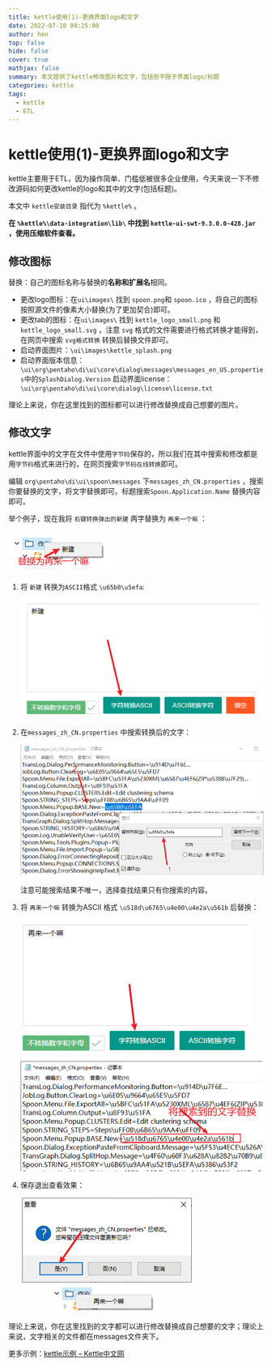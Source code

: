 ```yaml
---
title: kettle使用(1)-更换界面logo和文字
date: 2022-07-10 09:25:00
author: hen
top: false
hide: false
cover: true
mathjax: false
summary: 本文提供了kettle修改图片和文字，包括但不限于界面logo/标题
categories: kettle
tags:
  - kettle
  - ETL
---
```


# kettle使用(1)-更换界面logo和文字

kettle主要用于ETL，因为操作简单、门槛低被很多企业使用，今天来说一下不修改源码如何更改kettle的logo和其中的文字(包括标题)。

本文中 `kettle安装目录` 指代为 `%kettle%` 。

**在 `%kettle%\data-integration\lib\` 中找到 `kettle-ui-swt-9.3.0.0-428.jar` ，使用压缩软件查看。**

## 修改图标

替换：自己的图标名称与替换的**名称和扩展名**相同。

- 更改logo图标：在`ui\images\` 找到 `spoon.png`和 `spoon.ico` ，将自己的图标按照源文件的像素大小替换(为了更加契合)即可。
- 更改tab的图标：在`ui\images\` 找到 `kettle_logo_small.png` 和 `kettle_logo_small.svg` ，注意 `svg` 格式的文件需要进行格式转换才能得到，在网页中搜索 `svg格式转换` 转换后替换文件即可。
- 启动界面图片：`\ui\images\kettle_splash.png`
- 启动界面版本信息：`\ui\org\pentaho\di\ui\core\dialog\messages\messages_en_US.properties`中的`SplashDialog.Version`
  启动界面license：`\ui\org\pentaho\di\ui\core\dialog\license\license.txt`

理论上来说，你在这里找到的图标都可以进行修改替换成自己想要的图片。

## 修改文字

kettle界面中的文字在文件中使用`字节码`保存的，所以我们在其中搜索和修改都是用`字节码`格式来进行的，在网页搜索`字节码在线转换`即可。

编辑 `org\pentaho\di\ui\spoon\messages` 下`messages_zh_CN.properties` ，搜索你要替换的文字，将文字替换即可。标题搜索`Spoon.Application.Name` 替换内容即可。

举个例子，现在我将 `右键转换弹出的新建` 两字替换为 `再来一个嘛` ：

![1657431509657](../pic/kettle-1更换图标文字/1657431509657.png)

1. 将 `新建` 转换为`ASCII`格式 `\u65b0\u5efa`:

   ![1657431563581](../pic/kettle-1更换图标文字/1657431563581.png)

2. 在`messages_zh_CN.properties` 中搜索转换后的文字：

   ![1657431582300](../pic/kettle-1更换图标文字/1657431582300.png)

   注意可能搜索结果不唯一，选择查找结果只有你搜索的内容。

3. 将 `再来一个嘛` 转换为ASCII 格式 `\u518d\u6765\u4e00\u4e2a\u561b` 后替换：

   ![1657431601344](../pic/kettle-1更换图标文字/1657431601344.png)

   ![1657431620281](../pic/kettle-1更换图标文字/1657431620281.png)

4. 保存退出查看效果：

   ![1657431643972](../pic/kettle-1更换图标文字/1657431643972.png)


理论上来说，你在这里找到的文字都可以进行修改替换成自己想要的文字；理论上来说，文字相关的文件都在messages文件夹下。

更多示例：[kettle示例 – Kettle中文网](http://www.kettle.org.cn/category/demo)